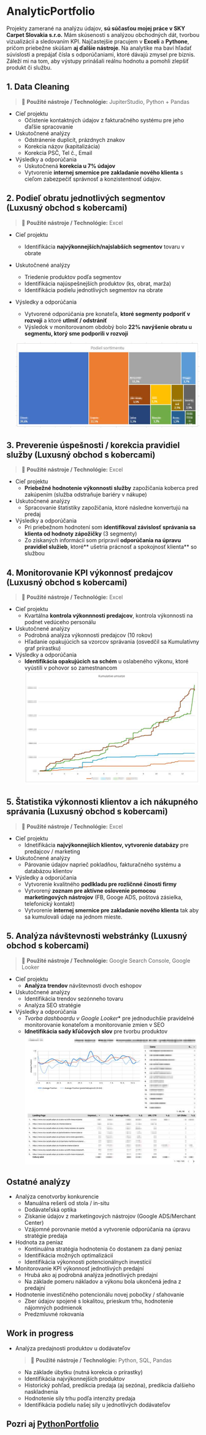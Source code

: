 # AnalyticPortfolio
Projekty zamerané na analýzu údajov, **sú súčasťou mojej práce v SKY Carpet Slovakia s.r.o.**
Mám skúsenosti s analýzou obchodných dát, tvorbou vizualizácií a sledovaním KPI. Najčastejšie pracujem v **Exceli** a **Pythone**, pričom priebežne skúšam **aj ďalšie nástroje**. Na analytike ma baví hľadať súvislosti a prepájať čísla s odporúčaniami, ktoré dávajú zmysel pre biznis. Záleží mi na tom, aby výstupy prinášali reálnu hodnotu a pomohli zlepšiť produkt či službu.

## 1. Data Cleaning
> :memo: **Použité nástroje / Technológie:** JupiterStudio, Python + Pandas
- Cieľ projektu
  - Očistenie kontaktných údajov z fakturačného systému pre jeho ďaľšie spracovanie
- Uskutočnené analýzy
  - Odstránenie duplicít, prázdnych znakov
  - Korekcia názov (kapitalizácia)
  - Korekcia PSČ, Tel č., Email
- Výsledky a odporúčania
  - Uskutočnená **korekcia u 7% údajov**
  - Vytvorenie **internej smernice pre zakladanie nového klienta** s cieľom zabezpečiť správnosť a konzistentnosť údajov.

## 2. Podieľ obratu jednotlivých segmentov (Luxusný obchod s kobercami)
> :memo: **Použité nástroje / Technológie:** Excel
- Cieľ projektu
  - Identifikácia **najvýkonnejších/najslabších segmentov** tovaru v obrate
- Uskutočnené analýzy
  - Triedenie produktov podľa segmentov
  - Identifikácia najúspešnejších produktov (ks, obrat, marža)
  - Identifikácia podielu jednotlivých segmentov na obrate
- Výsledky a odporúčania
  - Vytvorené odporúčania pre konateľa, **ktoré segmenty podporiť v rozvoji** a ktoré **utlmiť / odstrániť**
  - Výsledok v monitorovanom obdobý bolo **22% navýšenie obratu u segmentu, ktorý sme podporili v rozvoji**
 
  ![Screenshot](podsor.jpg)

## 3. Preverenie úspešnosti / korekcia pravidiel služby (Luxusný obchod s kobercami)
> :memo: **Použité nástroje / Technológie:** Excel
- Cieľ projektu
  - **Priebežné hodnotenie výkonnosti služby** zapožičania koberca pred zakúpením (služba odstraňuje bariéry v nákupe)
- Uskutočnené analýzy
  - Spracovanie štatistiky zapožičania, ktoré následne konvertujú na predaj
- Výsledky a odporúčania
  - Pri priebežnom hodnotení som **identifikoval závislosť správania sa klienta od hodnoty zápožičky** (3 segmenty)
  - Zo získaných informácií som pripravil **odporúčania na úpravu pravidiel služieb**, ktoré** ušetria prácnosť a spokojnosť klienta** so službou
 
## 4. Monitorovanie KPI výkonnosť predajcov (Luxusný obchod s kobercami)
> :memo: **Použité nástroje / Technológie:** Excel
- Cieľ projektu
  - Kvartálna **kontrola výkonnnosti predajcov**, kontrola výkonnosti na podnet vedúceho personálu
- Uskutočnené analýzy
  - Podrobná analýza výkonnosti predajcov (10 rokov)
  - Hľadanie opakujúcich sa vzorcov správania (osvedčil sa Kumulatívny graf prírastku)
- Výsledky a odporúčania
  - **Identifikácia opakujúcich sa schém** u oslabeného výkonu, ktoré vyústili v pohovor so zamestnancom
  ![Screenshot](kumum.jpg)

## 5. Štatistika výkonnosti klientov a ich nákupného správania (Luxusný obchod s kobercami)
> :memo: **Použité nástroje / Technológie:** Excel
- Cieľ projektu
  - Idnetifikácia **najvýkonnejších klientov, vytvorenie databázy** pre predajcov / marketing
- Uskutočnené analýzy
  - Párovanie údajov naprieč pokladňou, fakturačného systému a databázou klientov
- Výsledky a odporúčania
  - Vytvorenie kvalitného **podlkladu pre rozličnné činosti firmy**
  - Vytvorený **zoznam pre aktívne oslovenie pomocou marketingových nástrojov** (FB, Googe ADS, poštová zásielka, telefonický kontakt)
  - Vytvorenie **internej smernice pre zakladanie nového klienta** tak aby sa kumulovali údaje na jednom mieste.
  
## 5. Analýza návštevnosti webstránky (Luxusný obchod s kobercami)
> :memo: **Použité nástroje / Technológie:** Google Search Console, Google Looker
- Cieľ projektu
  - **Analýza trendov** návštevnosti dvoch eshopov
- Uskutočnené analýzy
  - Identifikácia trendov sezónneho tovaru
  - Analýza SEO stratégie
- Výsledky a odporúčania
  - *Tvorba dashboardu v Google Looker** pre jednoduchšie pravidelné monitorovanie konateľom a monitorovanie zmien v SEO
  - **Idnetifikácia sady kľúčových slov** pre tvorbu produktov
   ![Screenshot](look.jpg)

  
## Ostatné analýzy
- Analýza cenotvorby konkurencie
  - Manuálna rešerš od stola / in-situ
  - Dodávateľská optika
  - Získanie údajov z marketingových nástrojov (Google ADS/Merchant Center)
  - Vzájomné porovnanie metód a vytvorenie odporúčania na úpravu stratégie predaja
- Hodnota za peniaz
  - Kontinuálna stratégia hodnotenia čo dostanem za daný peniaz
  - Identifikácia možných optimalizácií
  - Identifikácia výkonnosti potencionálnych investícií
- Monitorovanie KPI výkonnosť jednotlivých predajní
  - Hrubá ako aj podrobná analýza jednotlivých predajní
  - Na základe pomeru nákladov a výkonu bola ukončená jedna z predajní
- Hodnotenie investičného potencionálu novej pobočky / sťahovanie
  - Zber údajov spojené s lokalitou, prieskum trhu, hodnotenie nájomných podmienok
  - Predzmluvné rokovania
  
## Work in progress
- Analýza predajnosti produktov u dodávateľov
   > :memo: **Použité nástroje / Technológie:** Python, SQL, Pandas
  - Na základe úbytku (nutná korekcia o prírastky)
  - Identifikácia najvýkonnejších produktov
  - Historický pohľad, predikcia predaja (aj sezóna), predikcia ďalšieho naskladnenia
  - Hodnotenie sily trhu podľa intenzity predaja
  - Identifikácia podielu našej sily u jednotlivých dodávateľov



## Pozri aj [PythonPortfolio](https://github.com/Frantik111/PythonPortfolio)
